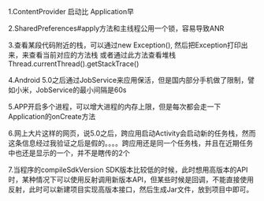 1.ContentProvider 启动比 Application早

2.SharedPreferences#apply方法和主线程公用一个锁，容易导致ANR

3.查看某段代码附近的栈，可以通过new Exception(), 然后把Exception打印出来，来查看当前对应的方法栈
  或者通过此方法查看堆栈Thread.currentThread().getStackTrace()

4.Android 5.0之后通过JobService来应用保活，但是国内部分手机做了限制，譬如小米，JobService的最小间隔是60s

5.APP开启多个进程，可以增大进程的内存上限，但是每次都会走一下Application的onCreate方法

6.网上大片这样的网页，说5.0之后，跨应用启动Activity会启动新的任务栈，然而这条信息经过我验证之后是假的。。。。跨应用还是同一个任务栈，并且在近期任务中也还是显示的一个，并不是瞎传的2个 

7.当程序的compileSdkVersion SDK版本比较低的时候，此时想用高版本的API时，某种情况下可以使用反射调用新版本API，但某些时候是回调，不能直接使用反射，此时可以新建项目实现高版本接口，然后生成Jar文件，放到项目中即可。

